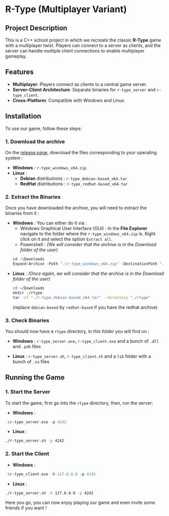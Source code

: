 # R-Type (Multiplayer Variant)

## Project Description
This is a C++ school project in which we recreate the classic **R-Type** game with a multiplayer twist. Players can connect to a server as clients, and the server can handle multiple client connections to enable multiplayer gameplay.

## Features
- **Multiplayer**: Players connect as clients to a central game server.
- **Server-Client Architecture**: Separate binaries for `r-type_server` and `r-type_client`.
- **Cross-Platform**: Compatible with Windows and Linux.

## Installation
To use our game, follow these steps:

### 1. Download the archive
On the [release page](https://github.com/Tugduoff/RType/releases), download the files corresponding to your operating system :
- **Windows** : `r-type_windows_x64.zip`
- **Linux** : 
  - **Debian** distributions : `r-type_debian-based_x64.tar`
  - **RedHat** distributions : `r-type_redhat-based_x64.tar`

### 2. Extract the Binaries
Once you have downloaded the archive, you will need to extract the binaries from it :

- **Windows** :
You can either do it via :
  -  Windows Graphical User Interface (GUI) :
  In the **File Explorer** navigate to the folder where the `r-type_windows_x64.zip` is. Right click on it and select the  option `Extract all`.
  -  Powershell : *(We will consider that the archive is in the Download folder of the user)*
  ```powershell
  cd ~\Downloads
  Expand-Archive -Path ".\r-type_windows_x64.zip" -DestinationPath ".\rtype"
  ```
- **Linux** : 
  *(Once again, we will consider that the archive is in the Download folder of the user)*
  ```bash
  cd ~/Downloads
  mkdir ./rtype
  tar -xf "./r-type_debian-based_x64.tar" --directory "./rtype"
  ```
  (replace `debian-based` by `redhat-based` if you have the redhat archive)

### 3. Check Binaries

You should now have a `rtype` directory, in this folder you will find on : 
- **Windows** : `r-type_server.exe`, `r-type_client.exe` and a bunch of `.dll` and `.pdb` files

- **Linux** : `r-type_server.sh`, `r-type_client.sh` and a `lib` folder with a bunch of `.so` files


## Running the Game

### 1. Start the Server
To start the game, first go into the `rtype` directory, then, run the server:
- **Windows** : 
```powershell
.\r-type_server.exe -p 4242
```
- **Linux** : 
```bash
./r-type_server.sh -p 4242
```

### 2. Start the Client
- **Windows** : 
```powershell
.\r-type_client.exe -h 127.0.0.0 -p 4242
```
- **Linux** : 
```bash
./r-type_server.sh -h 127.0.0.0 -p 4242
```

Here you go, you can now enjoy playing our game and even invite some friends if you want !
